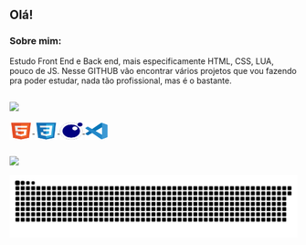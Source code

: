 ## Olá!


<div>
<h3>Sobre mim:</h3>
Estudo Front End e Back end, mais especificamente HTML, CSS, LUA, pouco de JS. Nesse GITHUB vão encontrar vários projetos que vou fazendo pra poder estudar, nada tão profissional, mas é o bastante.
</div>

##
 <div>
  <a href="https://https://github.com/oguxt">
<!--   <img height="180em" src="https://github-readme-stats.vercel.app/api?username=PauloCastro17&show_icons=true&theme=dark&include_all_commits=true&count_private=true"/> -->
  <img height="180em" src="https://github-readme-stats.vercel.app/api/top-langs/?username=PauloCastro17&layout=compact&langs_count=7&theme=dark"/>
</div>
<div style="display: inline_block"><br>
  <img align="center" alt="Guxt-HTML" height="30" width="40" src="https://raw.githubusercontent.com/devicons/devicon/master/icons/html5/html5-original.svg">
  <img align="center" alt="Guxt-CSS" height="30" width="40" src="https://raw.githubusercontent.com/devicons/devicon/master/icons/css3/css3-original.svg">
<!--   <img align="center" alt="Castro-PHP" height="30" width="40" src="https://github.com/devicons/devicon/blob/master/icons/php/php-original.svg"> -->
<!--   <img align="center" alt="Castro-MYSQL" height="30" width="40" src="https://github.com/devicons/devicon/blob/master/icons/mysql/mysql-original.svg"> -->
<!--   <img align="center" alt="Castro-FIGMA" height="30" width="40" src="https://github.com/devicons/devicon/blob/master/icons/figma/figma-original.svg"> -->
  <img align="center" alt="Guxt-Lua" height="30" width="40" src="https://github.com/devicons/devicon/blob/master/icons/lua/lua-original.svg">
  <img align="center" alt="Guxt-VSCODE" height="30" width="40" src="https://github.com/devicons/devicon/blob/master/icons/vscode/vscode-original.svg"> 
<!-- <img align="center" alt="Catro-React" height="30" width="40" src="https://github.com/devicons/devicon/blob/master/icons/react/react-original.svg">  -->
</div>
  
  ##
 
<div> 
  <a href="https://instagram.com/guxtt_011" target="_blank"><img src="https://img.shields.io/badge/-Instagram-%23E4405F?style=for-the-badge&logo=instagram&logoColor=white" target="_blank"></a>

  

  ![Snake animation](https://github.com/PauloCastro17/PauloCastro17/blob/output/github-contribution-grid-snake.svg)
 
</div>
